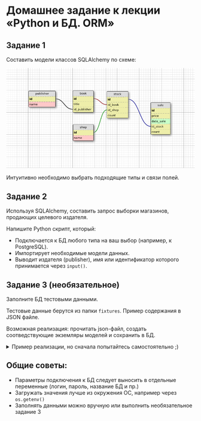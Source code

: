 # Домашнее задание к лекции «Python и БД. ORM»

## Задание 1

Составить модели классов SQLAlchemy по схеме:

![](book_publishers_scheme.png)

Интуитивно необходимо выбрать подходящие типы и связи полей.

## Задание 2

Используя SQLAlchemy, составить запрос выборки магазинов, продающих целевого издателя.

Напишите Python скрипт, который:

- Подключается к БД любого типа на ваш выбор (например, к PostgreSQL).
- Импортирует необходимые модели данных.
- Выводит издателя (publisher), имя или идентификатор которого принимается через `input()`.

## Задание 3 (необязательное)

Заполните БД тестовыми данными.

Тестовые данные берутся из папки `fixtures`. Пример содержания в JSON файле.

Возможная реализация: прочитать json-файл, создать соотведствующие экземляры моделей и сохранить в БД.

<details>

<summary>Пример реализации, но сначала попытайтесь самостоятельно ;)</summary>

```python
import json

import sqlalchemy
from sqlalchemy.orm import sessionmaker

from models import create_tables, Publisher, Shop, Book, Stock, Sale

DSN = '...'
engine = sqlalchemy.create_engine(DSN)
create_tables(engine)

Session = sessionmaker(bind=engine)
session = Session()

with open('homework/fixtures/tests_data.json', 'r') as fd:
    data = json.load(fd)

for record in data:
    model = {
        'publisher': Publisher,
        'shop': Shop,
        'book': Book,
        'stock': Stock,
        'sale': Sale,
    }[record.get('model')]
    session.add(model(id=record.get('pk'), **record.get('fields')))
session.commit()
```

</details>

## Общие советы:

- Параметры подключения к БД следует выносить в отдельные переменные (логин, пароль, название БД и пр.)
- Загружать значения лучше из окружения ОС, например через `os.getenv()`
- Заполнять данными можно вручную или выполнить необязательное задание 3
